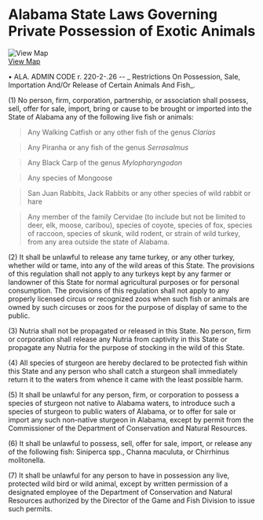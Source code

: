 # Alabama State Laws Governing Private Possession of Exotic Animals

![View Map](../../images/us-map-icon.gif)  
[View Map](b4a2_exotic_animals.php)

• ALA. ADMIN CODE r. 220-2-.26 -- _ Restrictions On Possession, Sale,
Importation And/Or Release of Certain Animals And Fish_.

(1) No person, firm, corporation, partnership, or association shall possess,
sell, offer for sale, import, bring or cause to be brought or imported into
the State of Alabama any of the following live fish or animals:

> Any Walking Catfish or any other fish of the genus _Clarias_

>

> Any Piranha or any fish of the genus _Serrasalmus_

>

> Any Black Carp of the genus _Mylopharyngodon_

>

> Any species of Mongoose

>

> San Juan Rabbits, Jack Rabbits or any other species of wild rabbit or hare

>

> Any member of the family Cervidae (to include but not be limited to deer,
elk, moose, caribou), species of coyote, species of fox, species of raccoon,
species of skunk, wild rodent, or strain of wild turkey, from any area outside
the state of Alabama.

(2) It shall be unlawful to release any tame turkey, or any other turkey,
whether wild or tame, into any of the wild areas of this State. The provisions
of this regulation shall not apply to any turkeys kept by any farmer or
landowner of this State for normal agricultural purposes or for personal
consumption. The provisions of this regulation shall not apply to any properly
licensed circus or recognized zoos when such fish or animals are owned by such
circuses or zoos for the purpose of display of same to the public.

(3) Nutria shall not be propagated or released in this State. No person, firm
or corporation shall release any Nutria from captivity in this State or
propagate any Nutria for the purpose of stocking in the wild of this State.

(4) All species of sturgeon are hereby declared to be protected fish within
this State and any person who shall catch a sturgeon shall immediately return
it to the waters from whence it came with the least possible harm.

(5) It shall be unlawful for any person, firm, or corporation to possess a
species of sturgeon not native to Alabama waters, to introduce such a species
of sturgeon to public waters of Alabama, or to offer for sale or import any
such non-native sturgeon in Alabama, except by permit from the Commissioner of
the Department of Conservation and Natural Resources.

(6) It shall be unlawful to possess, sell, offer for sale, import, or release
any of the following fish: Siniperca spp., Channa maculuta, or Chirrhinus
molitonella.

(7) It shall be unlawful for any person to have in possession any live,
protected wild bird or wild animal, except by written permission of a
designated employee of the Department of Conservation and Natural Resources
authorized by the Director of the Game and Fish Division to issue such
permits.